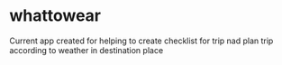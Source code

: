 # whattowear

Current app created for helping to create checklist for trip nad plan trip according to weather in destination place
